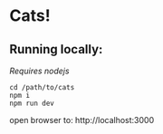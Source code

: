 Cats!
====================


## Running locally:

*Requires nodejs*

```
cd /path/to/cats
npm i
npm run dev
```

open browser to: http://localhost:3000
